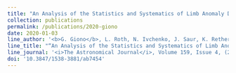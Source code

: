 ```yaml
---
title: "An Analysis of the Statistics and Systematics of Limb Anomaly Detections in HST/STIS Transit Images of Europa."
collection: publications
permalink: /publications/2020-giono
date: 2020-01-03
line_author: '<b>G. Giono</b>, L. Roth, N. Ivchenko, J. Saur, K. Retherford, S. Schlegel, M. Ackland and D. Strobel'
line_title: "“An Analysis of the Statistics and Systematics of Limb Anomaly Detections in HST/STIS Transit Images of Europa.”"
line_journal: '<i>The Astronomical Journal</i>, Volume 159, Issue 4, (2020)'
doi: '10.3847/1538-3881/ab7454'
---
```

